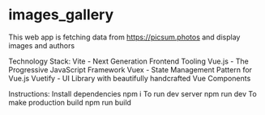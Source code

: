 # images_gallery

This web app is fetching data from https://picsum.photos and display images and authors

Technology Stack: 
Vite - Next Generation Frontend Tooling 
Vue.js - The Progressive JavaScript Framework 
Vuex - State Management Pattern for Vue.js 
Vuetify - UI Library with beautifully handcrafted Vue Components 

Instructions: 
Install dependencies npm i 
To run dev server npm run dev 
To make production build npm run build 
